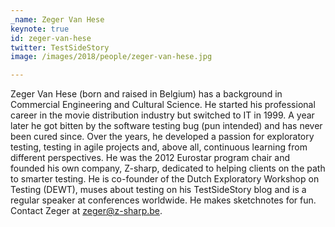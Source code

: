 ```yaml
---
_name: Zeger Van Hese
keynote: true
id: zeger-van-hese
twitter: TestSideStory
image: /images/2018/people/zeger-van-hese.jpg

---
```


Zeger Van Hese (born and raised in Belgium) has a background in Commercial Engineering and Cultural Science. He started his professional career in the movie distribution industry but switched to IT in 1999. A year later he got bitten by the software testing bug (pun intended) and has never been cured since. Over the years, he developed a passion for exploratory testing, testing in agile projects and, above all, continuous learning from different perspectives. He was the 2012 Eurostar program chair and founded his own company, Z-sharp, dedicated to helping clients on the path to smarter testing. He is co-founder of the Dutch Exploratory Workshop on Testing (DEWT), muses about testing on his TestSideStory blog and is a regular speaker at conferences worldwide. He makes sketchnotes for fun.
Contact Zeger at zeger@z-sharp.be.
